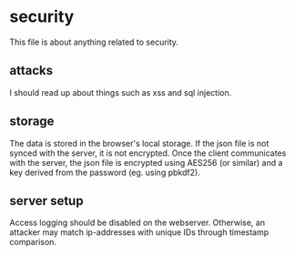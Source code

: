 # security
This file is about anything related to security.

## attacks
I should read up about things such as xss and sql injection.

## storage
The data is stored in the browser's local storage. If the json file is not
synced with the server, it is not encrypted. Once the client communicates with
the server, the json file is encrypted using AES256 (or similar) and a key
derived from the password (eg. using pbkdf2).

## server setup
Access logging should be disabled on the webserver. Otherwise, an attacker may match ip-addresses with unique IDs through timestamp comparison.
